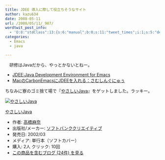 ```yaml
---
title: JDEE 導入に際して役立ちそうなサイト
author: kazu634
date: 2008-05-11
url: /2008/05/11/_987/
wordtwit_post_info:
  - 'O:8:"stdClass":13:{s:6:"manual";b:0;s:11:"tweet_times";i:1;s:5:"delay";i:0;s:7:"enabled";i:1;s:10:"separation";s:2:"60";s:7:"version";s:3:"3.7";s:14:"tweet_template";b:0;s:6:"status";i:2;s:6:"result";a:0:{}s:13:"tweet_counter";i:2;s:13:"tweet_log_ids";a:1:{i:0;i:4003;}s:9:"hash_tags";a:0:{}s:8:"accounts";a:1:{i:0;s:7:"kazu634";}}'
categories:
  - Emacs
  - java

---
```

<div class="section">
<p>
    　研修はJavaだから、やっとかないとねー。
</p>
  
<ul>
<li>
<a href="http://www.02.246.ne.jp/~torutk/jdee/jdee.html" onclick="__gaTracker('send', 'event', 'outbound-article', 'http://www.02.246.ne.jp/~torutk/jdee/jdee.html', 'JDEE:Java Development Environment for Emacs');" target="_blank">JDEE:Java Development Environment for Emacs</a>
</li>
<li>
<a href="http://blog.somethingnew2.com/archives/2007/12/maccarbonemacsj.php" onclick="__gaTracker('send', 'event', 'outbound-article', 'http://blog.somethingnew2.com/archives/2007/12/maccarbonemacsj.php', 'MacのCarbonEmacsにJDEEを入れる：さむしんぐにゅぅ');" target="_blank">MacのCarbonEmacsにJDEEを入れる：さむしんぐにゅぅ</a>
</li>
</ul>
  
<p>
    ちなみに寮のゴミ捨て場で『<a href="http://d.hatena.ne.jp/asin/4797319062" onclick="__gaTracker('send', 'event', 'outbound-article', 'http://d.hatena.ne.jp/asin/4797319062', 'やさしいJava');">やさしいJava</a>』をゲットしました。ラッキー。
</p>
  
<div class="hatena-asin-detail">
<a href="http://www.amazon.co.jp/dp/4797319062/?tag=hatena_st1-22&ascsubtag=d-7ibv" onclick="__gaTracker('send', 'event', 'outbound-article', 'http://www.amazon.co.jp/dp/4797319062/?tag=hatena_st1-22&ascsubtag=d-7ibv', '');"><img src="https://images-na.ssl-images-amazon.com/images/I/41NMN2BHCPL._SL160_.jpg" class="hatena-asin-detail-image" alt="やさしいJava" title="やさしいJava" /></a></p> 
    
<div class="hatena-asin-detail-info">
<p class="hatena-asin-detail-title">
<a href="http://www.amazon.co.jp/dp/4797319062/?tag=hatena_st1-22&ascsubtag=d-7ibv" onclick="__gaTracker('send', 'event', 'outbound-article', 'http://www.amazon.co.jp/dp/4797319062/?tag=hatena_st1-22&ascsubtag=d-7ibv', 'やさしいJava');">やさしいJava</a>
</p>
      
<ul>
<li>
<span class="hatena-asin-detail-label">作者:</span> <a href="http://d.hatena.ne.jp/keyword/%B9%E2%B6%B6%CB%E3%C6%E0" onclick="__gaTracker('send', 'event', 'outbound-article', 'http://d.hatena.ne.jp/keyword/%B9%E2%B6%B6%CB%E3%C6%E0', '高橋麻奈');" class="keyword">高橋麻奈</a>
</li>
<li>
<span class="hatena-asin-detail-label">出版社/メーカー:</span> <a href="http://d.hatena.ne.jp/keyword/%A5%BD%A5%D5%A5%C8%A5%D0%A5%F3%A5%AF%A5%AF%A5%EA%A5%A8%A5%A4%A5%C6%A5%A3%A5%D6" onclick="__gaTracker('send', 'event', 'outbound-article', 'http://d.hatena.ne.jp/keyword/%A5%BD%A5%D5%A5%C8%A5%D0%A5%F3%A5%AF%A5%AF%A5%EA%A5%A8%A5%A4%A5%C6%A5%A3%A5%D6', 'ソフトバンククリエイティブ');" class="keyword">ソフトバンククリエイティブ</a>
</li>
<li>
<span class="hatena-asin-detail-label">発売日:</span> 2002/03
</li>
<li>
<span class="hatena-asin-detail-label">メディア:</span> 単行本（ソフトカバー）
</li>
<li>
<span class="hatena-asin-detail-label">購入</span>: 2人 <span class="hatena-asin-detail-label">クリック</span>: 10回
</li>
<li>
<a href="http://d.hatena.ne.jp/asin/4797319062" onclick="__gaTracker('send', 'event', 'outbound-article', 'http://d.hatena.ne.jp/asin/4797319062', 'この商品を含むブログ (24件) を見る');" target="_blank">この商品を含むブログ (24件) を見る</a>
</li>
</ul>
</div>
    
<div class="hatena-asin-detail-foot">
</div>
</div>
</div>
